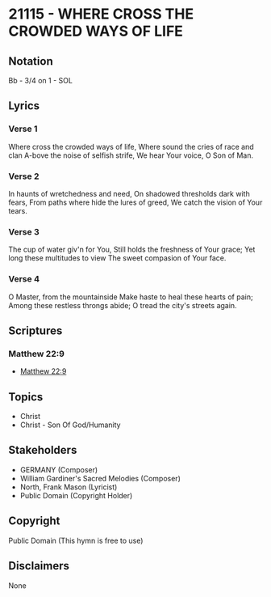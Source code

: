 # 21115 - WHERE CROSS THE CROWDED WAYS OF LIFE

## Notation

Bb - 3/4 on 1 - SOL

## Lyrics

### Verse 1

Where cross the crowded ways of life, Where sound the cries of race and clan A-bove the noise of selfish strife, We hear Your voice, O Son of Man.

### Verse 2

In haunts of wretchedness and need, On shadowed thresholds dark with fears, From paths where hide the lures of greed, We catch the vision of Your tears.

### Verse 3

The cup of water giv'n for You, Still holds the freshness of Your grace; Yet long these multitudes to view The sweet compasion of Your face.

### Verse 4

O Master, from the mountainside Make haste to heal these hearts of pain; Among these restless throngs abide; O tread the city's streets again. 


## Scriptures

### Matthew 22:9

- [Matthew 22:9](https://www.biblegateway.com/passage/?search=Matthew%2022%3A9)


## Topics

- Christ
- Christ - Son Of God/Humanity

## Stakeholders

- GERMANY (Composer)
- William Gardiner's Sacred Melodies (Composer)
- North, Frank Mason (Lyricist)
- Public Domain (Copyright Holder)

## Copyright

Public Domain
(This hymn is free to use)

## Disclaimers

None


